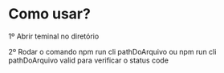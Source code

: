 # Como usar?

1º Abrir teminal no diretório

2º Rodar o comando npm run cli pathDoArquivo ou npm run cli pathDoArquivo valid para verificar o status code
